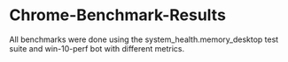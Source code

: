 # Chrome-Benchmark-Results

All benchmarks were done using the system_health.memory_desktop test suite and win-10-perf bot with different metrics.
